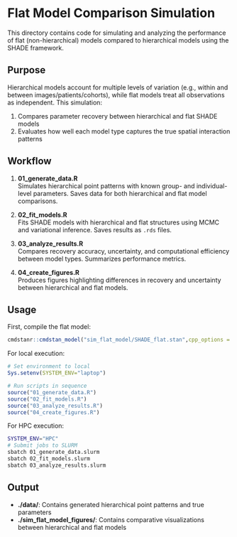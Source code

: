 # Flat Model Comparison Simulation

This directory contains code for simulating and analyzing the performance of flat (non-hierarchical) models compared to hierarchical models using the SHADE framework.

## Purpose

Hierarchical models account for multiple levels of variation (e.g., within and between images/patients/cohorts), while flat models treat all observations as independent. This simulation:

1.  Compares parameter recovery between hierarchical and flat SHADE models
2.  Evaluates how well each model type captures the true spatial interaction patterns

## Workflow

1.  **01_generate_data.R**\
    Simulates hierarchical point patterns with known group- and individual-level parameters. Saves data for both hierarchical and flat model comparisons.

2.  **02_fit_models.R**\
    Fits SHADE models with hierarchical and flat structures using MCMC and variational inference. Saves results as `.rds` files.

3.  **03_analyze_results.R**\
    Compares recovery accuracy, uncertainty, and computational efficiency between model types. Summarizes performance metrics.

4.  **04_create_figures.R**\
    Produces figures highlighting differences in recovery and uncertainty between hierarchical and flat models.

## Usage

First, compile the flat model:

``` r
cmdstanr::cmdstan_model("sim_flat_model/SHADE_flat.stan",cpp_options = list(stan_threads = TRUE))
```

For local execution:

``` r
# Set environment to local
Sys.setenv(SYSTEM_ENV="laptop")

# Run scripts in sequence
source("01_generate_data.R")
source("02_fit_models.R")
source("03_analyze_results.R")
source("04_create_figures.R")
```

For HPC execution:

``` bash
SYSTEM_ENV="HPC"
# Submit jobs to SLURM
sbatch 01_generate_data.slurm
sbatch 02_fit_models.slurm
sbatch 03_analyze_results.slurm
```

## Output

-   **./data/**: Contains generated hierarchical point patterns and true parameters
-   **./sim_flat_model_figures/**: Contains comparative visualizations between hierarchical and flat models

